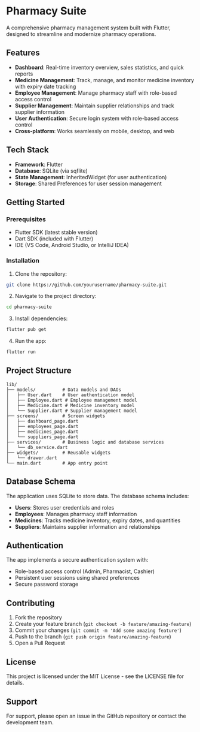 # Pharmacy Suite

A comprehensive pharmacy management system built with Flutter, designed to streamline and modernize pharmacy operations.

## Features

- **Dashboard**: Real-time inventory overview, sales statistics, and quick reports
- **Medicine Management**: Track, manage, and monitor medicine inventory with expiry date tracking
- **Employee Management**: Manage pharmacy staff with role-based access control
- **Supplier Management**: Maintain supplier relationships and track supplier information
- **User Authentication**: Secure login system with role-based access control
- **Cross-platform**: Works seamlessly on mobile, desktop, and web

## Tech Stack

- **Framework**: Flutter
- **Database**: SQLite (via sqflite)
- **State Management**: InheritedWidget (for user authentication)
- **Storage**: Shared Preferences for user session management

## Getting Started

### Prerequisites

- Flutter SDK (latest stable version)
- Dart SDK (included with Flutter)
- IDE (VS Code, Android Studio, or IntelliJ IDEA)

### Installation

1. Clone the repository:

```bash
git clone https://github.com/yourusername/pharmacy-suite.git
```

2. Navigate to the project directory:

```bash
cd pharmacy-suite
```

3. Install dependencies:

```bash
flutter pub get
```

4. Run the app:

```bash
flutter run
```

## Project Structure

```
lib/
├── models/          # Data models and DAOs
│   ├── User.dart    # User authentication model
│   ├── Employee.dart # Employee management model
│   ├── Medicine.dart # Medicine inventory model
│   └── Supplier.dart # Supplier management model
├── screens/         # Screen widgets
│   ├── dashboard_page.dart
│   ├── employees_page.dart
│   ├── medicines_page.dart
│   └── suppliers_page.dart
├── services/        # Business logic and database services
│   └── db_service.dart
├── widgets/         # Reusable widgets
│   └── drawer.dart
└── main.dart        # App entry point
```

## Database Schema

The application uses SQLite to store data. The database schema includes:

- **Users**: Stores user credentials and roles
- **Employees**: Manages pharmacy staff information
- **Medicines**: Tracks medicine inventory, expiry dates, and quantities
- **Suppliers**: Maintains supplier information and relationships

## Authentication

The app implements a secure authentication system with:

- Role-based access control (Admin, Pharmacist, Cashier)
- Persistent user sessions using shared preferences
- Secure password storage

## Contributing

1. Fork the repository
2. Create your feature branch (`git checkout -b feature/amazing-feature`)
3. Commit your changes (`git commit -m 'Add some amazing feature'`)
4. Push to the branch (`git push origin feature/amazing-feature`)
5. Open a Pull Request

## License

This project is licensed under the MIT License - see the LICENSE file for details.

## Support

For support, please open an issue in the GitHub repository or contact the development team.
